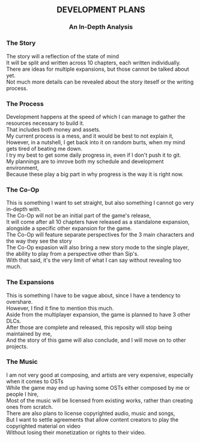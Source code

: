<div align="center">

## DEVELOPMENT PLANS
### An In-Depth Analysis

</div>

<div align="left">

### The Story
The story will a reflection of the state of mind
<br> It will be split and written across 10 chapters, each written individually.
<br> There are ideas for multiple expansions, but those cannot be talked about yet.
<br> Not much more details can be revealed about the story iteself or the writing process.

### The Process
Development happens at the speed of which I can manage to gather the resources necessary to build it.
<br> That includes both money and assets.
<br> My current process is a mess, and it would be best to not explain it,
<br> However, in a nutshell, I get back into it on random burts, when my mind gets tired of beating me down.
<br> I try my best to get some daily progress in, even if I don't push it to git.
<br> My plannings are to imrove both my schedule and development environment,
<br> Because these play a big part in why progress is the way it is right now.

### The Co-Op
This is something I want to set straight, but also something I cannot go very in-depth with.
<br> The Co-Op will not be an initial part of the game's release,
<br> It will come after all 10 chapters have released as a standalone expansion, alongside a specific other expansion for the game.
<br> The Co-Op will feature separate perspectives for the 3 main characters and the way they see the story
<br> The Co-Op expasion will also bring a new story mode to the single player, the ability to play from a perspective other than Sip's.
<br> With that said, it's the very limit of what I can say without revealing too much.

### The Expansions
This is something I have to be vague about, since I have a tendency to overshare.
<br>However, I find it fine to mention this much.
<br>Aside from the multiplayer expansion, the game is planned to have 3 other DLCs.
<br>After those are complete and released, this reposity will stop being maintained by me,
<br>And the story of this game will also conclude, and I will move on to other projects.

### The Music
I am not very good at composing, and artists are very expensive, especially when it comes to OSTs
<br> While the game may end up having some OSTs either composed by me or people I hire,
<br> Most of the music will be licensed from existing works, rather than creating ones from scratch.
<br> There are also plans to license copyrighted audio, music and songs,
<br> But I want to settle agreements that allow content creators to play the copyrighted material on video
<br> Without losing their monetization or rights to their video.

</div>